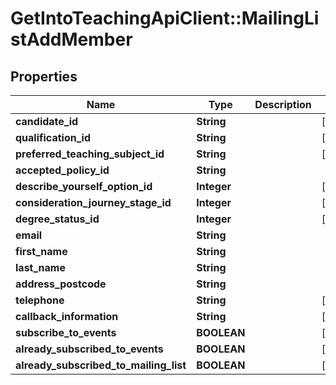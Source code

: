 # GetIntoTeachingApiClient::MailingListAddMember

## Properties
Name | Type | Description | Notes
------------ | ------------- | ------------- | -------------
**candidate_id** | **String** |  | [optional] 
**qualification_id** | **String** |  | [optional] 
**preferred_teaching_subject_id** | **String** |  | [optional] 
**accepted_policy_id** | **String** |  | 
**describe_yourself_option_id** | **Integer** |  | [optional] 
**consideration_journey_stage_id** | **Integer** |  | [optional] 
**degree_status_id** | **Integer** |  | [optional] 
**email** | **String** |  | 
**first_name** | **String** |  | 
**last_name** | **String** |  | 
**address_postcode** | **String** |  | 
**telephone** | **String** |  | [optional] 
**callback_information** | **String** |  | [optional] 
**subscribe_to_events** | **BOOLEAN** |  | [optional] 
**already_subscribed_to_events** | **BOOLEAN** |  | [optional] 
**already_subscribed_to_mailing_list** | **BOOLEAN** |  | [optional] 


